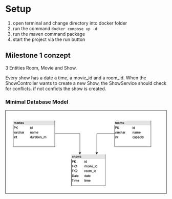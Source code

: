 # Setup

1. open terminal and change directory into docker folder
2. run the command ```docker compose up -d```
3. run the maven command package
4. start the project via the run button

## Milestone 1 conzept

3 Entities Room, Movie and Show.
<p>
Every show has a date a time, a movie_id and a room_id.
When the ShowController wants to create a new Show, the ShowService should check for conflicts.
if not conficts the show is created.
</p>

### Minimal Database Model

<img src="documentation/db_model.png" />
